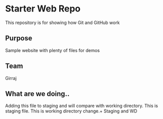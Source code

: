 # Starter Web Repo

This repository is for showing how Git and GitHub work

## Purpose

Sample website with plenty of files for demos

## Team

Girraj


## What are we doing..

Adding this file to staging and will compare with working directory.
This is staging file.
This is working directory change.+ Staging and WD
